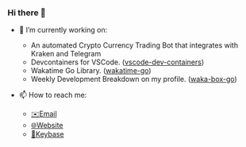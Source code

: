 ### Hi there 👋

- 🔭 I’m currently working on: 
  * An automated Crypto Currency Trading Bot that integrates with Kraken and Telegram
  * Devcontainers for VSCode. ([vscode-dev-containers](https://github.com/microsoft/vscode-dev-containers))
  * Wakatime Go Library. ([wakatime-go](https://github.com/YouEclipse/wakatime-go))
  * Weekly Development Breakdown on my profile. ([waka-box-go](https://github.com/AarynSmith/waka-box-go))

- 📫 How to reach me: 
  * [✉️Email](mailto:aarynsmith@gmail.com)
  * [🌐Website](https://aarynsmith.com)
  * [🔑Keybase](https://keybase.io/aarynsmith)
